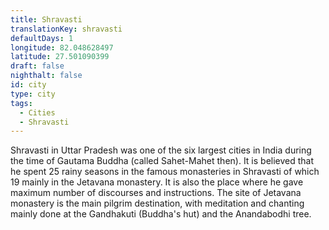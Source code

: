 ```yaml
---
title: Shravasti
translationKey: shravasti
defaultDays: 1
longitude: 82.048628497
latitude: 27.501090399
draft: false
nighthalt: false
id: city
type: city
tags:
  - Cities
  - Shravasti
---
```

Shravasti in Uttar Pradesh was one of the six largest cities in India during the time of Gautama Buddha (called Sahet-Mahet then). It is believed that he spent 25 rainy seasons in the famous monasteries in Shravasti of which 19 mainly in the Jetavana monastery. It is also the place where he gave maximum number of discourses and instructions. The site of Jetavana monastery is the main pilgrim destination, with meditation and chanting mainly done at the Gandhakuti (Buddha's hut) and the Anandabodhi tree.